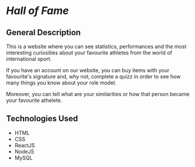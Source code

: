 # *Hall of Fame*

## General Description
This is a website where you can see statistics, performances and the most interesting curiosities about your favourite athletes from the world of international sport.

If you have an account on our website, you can buy items with your favourite's signature and, why not, complete a quizz in order to see how many things you know about your role model.

Moreover, you can tell what are your similarities or how that person became your favourite athelete.

## Technologies Used
- HTML
- CSS
- ReactJS 
- NodeJS
- MySQL 
